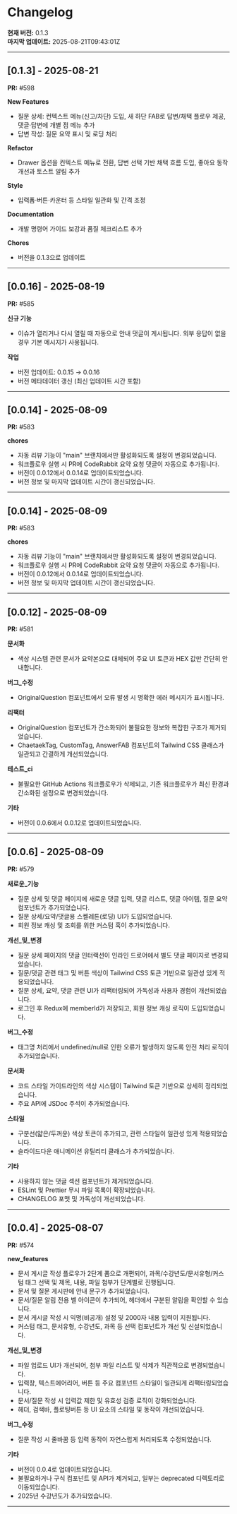 # Changelog

**현재 버전:** 0.1.3  
**마지막 업데이트:** 2025-08-21T09:43:01Z  

---

## [0.1.3] - 2025-08-21

**PR:** #598  

**New Features**
- 질문 상세: 컨텍스트 메뉴(신고/차단) 도입, 새 하단 FAB로 답변/채택 플로우 제공, 댓글·답변에 개별 점 메뉴 추가
- 답변 작성: 질문 요약 표시 및 로딩 처리

**Refactor**
- Drawer 옵션을 컨텍스트 메뉴로 전환, 답변 선택 기반 채택 흐름 도입, 좋아요 동작 개선과 토스트 알림 추가

**Style**
- 입력폼·버튼·카운터 등 스타일 일관화 및 간격 조정

**Documentation**
- 개발 명령어 가이드 보강과 품질 체크리스트 추가

**Chores**
- 버전을 0.1.3으로 업데이트

---

## [0.0.16] - 2025-08-19

**PR:** #585  

**신규 기능**
- 이슈가 열리거나 다시 열릴 때 자동으로 안내 댓글이 게시됩니다. 외부 응답이 없을 경우 기본 메시지가 사용됩니다.

**작업**
- 버전 업데이트: 0.0.15 → 0.0.16
- 버전 메타데이터 갱신 (최신 업데이트 시간 포함)

---

## [0.0.14] - 2025-08-09

**PR:** #583  

**chores**
- 자동 리뷰 기능이 \"main\" 브랜치에서만 활성화되도록 설정이 변경되었습니다.
- 워크플로우 실행 시 PR에 CodeRabbit 요약 요청 댓글이 자동으로 추가됩니다.
- 버전이 0.0.12에서 0.0.14로 업데이트되었습니다.
- 버전 정보 및 마지막 업데이트 시간이 갱신되었습니다.

---

## [0.0.14] - 2025-08-09

**PR:** #583  

**chores**
- 자동 리뷰 기능이 \"main\" 브랜치에서만 활성화되도록 설정이 변경되었습니다.
- 워크플로우 실행 시 PR에 CodeRabbit 요약 요청 댓글이 자동으로 추가됩니다.
- 버전이 0.0.12에서 0.0.14로 업데이트되었습니다.
- 버전 정보 및 마지막 업데이트 시간이 갱신되었습니다.

---

## [0.0.12] - 2025-08-09

**PR:** #581  

**문서화**
- 색상 시스템 관련 문서가 요약본으로 대체되어 주요 UI 토큰과 HEX 값만 간단히 안내합니다.

**버그_수정**
- OriginalQuestion 컴포넌트에서 오류 발생 시 명확한 에러 메시지가 표시됩니다.

**리팩터**
- OriginalQuestion 컴포넌트가 간소화되어 불필요한 정보와 복잡한 구조가 제거되었습니다.
- ChaetaekTag, CustomTag, AnswerFAB 컴포넌트의 Tailwind CSS 클래스가 일관되고 간결하게 개선되었습니다.

**테스트_ci**
- 불필요한 GitHub Actions 워크플로우가 삭제되고, 기존 워크플로우가 최신 환경과 간소화된 설정으로 변경되었습니다.

**기타**
- 버전이 0.0.6에서 0.0.12로 업데이트되었습니다.

---

## [0.0.6] - 2025-08-09

**PR:** #579  

**새로운_기능**
- 질문 상세 및 댓글 페이지에 새로운 댓글 입력, 댓글 리스트, 댓글 아이템, 질문 요약 컴포넌트가 추가되었습니다.
- 질문 상세/요약/댓글용 스켈레톤(로딩) UI가 도입되었습니다.
- 회원 정보 캐싱 및 조회를 위한 커스텀 훅이 추가되었습니다.

**개선_및_변경**
- 질문 상세 페이지의 댓글 인터랙션이 인라인 드로어에서 별도 댓글 페이지로 변경되었습니다.
- 질문/댓글 관련 태그 및 버튼 색상이 Tailwind CSS 토큰 기반으로 일관성 있게 적용되었습니다.
- 질문 상세, 요약, 댓글 관련 UI가 리팩터링되어 가독성과 사용자 경험이 개선되었습니다.
- 로그인 후 Redux에 memberId가 저장되고, 회원 정보 캐싱 로직이 도입되었습니다.

**버그_수정**
- 태그명 처리에서 undefined/null로 인한 오류가 발생하지 않도록 안전 처리 로직이 추가되었습니다.

**문서화**
- 코드 스타일 가이드라인의 색상 시스템이 Tailwind 토큰 기반으로 상세히 정리되었습니다.
- 주요 API에 JSDoc 주석이 추가되었습니다.

**스타일**
- 구분선(얇은/두꺼운) 색상 토큰이 추가되고, 관련 스타일이 일관성 있게 적용되었습니다.
- 슬라이드다운 애니메이션 유틸리티 클래스가 추가되었습니다.

**기타**
- 사용하지 않는 댓글 섹션 컴포넌트가 제거되었습니다.
- ESLint 및 Prettier 무시 파일 목록이 확장되었습니다.
- CHANGELOG 포맷 및 가독성이 개선되었습니다.

---

## [0.0.4] - 2025-08-07

**PR:** #574  

**new_features**
- 문서 게시글 작성 플로우가 2단계 폼으로 개편되어, 과목/수강년도/문서유형/커스텀 태그 선택 및 제목, 내용, 파일 첨부가 단계별로 진행됩니다.
- 문서 및 질문 게시판에 안내 문구가 추가되었습니다.
- 문서/질문 알림 전용 벨 아이콘이 추가되어, 헤더에서 구분된 알림을 확인할 수 있습니다.
- 문서 게시글 작성 시 익명(비공개) 설정 및 2000자 내용 입력이 지원됩니다.
- 커스텀 태그, 문서유형, 수강년도, 과목 등 선택 컴포넌트가 개선 및 신설되었습니다.

**개선_및_변경**
- 파일 업로드 UI가 개선되어, 첨부 파일 리스트 및 삭제가 직관적으로 변경되었습니다.
- 입력창, 텍스트에어리어, 버튼 등 주요 컴포넌트 스타일이 일관되게 리팩터링되었습니다.
- 문서/질문 작성 시 입력값 제한 및 유효성 검증 로직이 강화되었습니다.
- 헤더, 검색바, 플로팅버튼 등 UI 요소의 스타일 및 동작이 개선되었습니다.

**버그_수정**
- 질문 작성 시 줄바꿈 등 입력 동작이 자연스럽게 처리되도록 수정되었습니다.

**기타**
- 버전이 0.0.4로 업데이트되었습니다.
- 불필요하거나 구식 컴포넌트 및 API가 제거되고, 일부는 deprecated 디렉토리로 이동되었습니다.
- 2025년 수강년도가 추가되었습니다.

---


